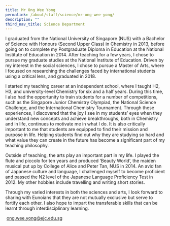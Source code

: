 ```yaml
---
title: Mr Ong Wee Yong
permalink: /about/staff/science/mr-ong-wee-yong/
description: ""
third_nav_title: Science Department
---
```



I graduated from the National University of Singapore (NUS) with a Bachelor of Science with Honours (Second Upper Class) in Chemistry in 2013, before going on to complete my Postgraduate Diploma in Education at the National Institute of Education in 2014. After teaching for a few years, I chose to pursue my graduate studies at the National Institute of Education. Driven by my interest in the social sciences, I chose to pursue a Master of Arts, where I focused on researching the challenges faced by international students using a critical lens, and graduated in 2018.

I started my teaching career at an independent school, where I taught H2, H3, and university-level Chemistry for six and a half years. During this time, I also had the opportunity to train students for a number of competitions, such as the Singapore Junior Chemistry Olympiad, the National Science Challenge, and the International Chemistry Tournament. Through these experiences, I discovered that the joy I see in my students’ eyes when they understand new concepts and achieve breakthroughs, both in Chemistry and in life, continues to motivate me in what I do. It is also critically important to me that students are equipped to find their mission and purpose in life. Helping students find out why they are studying so hard and what value they can create in the future has become a significant part of my teaching philosophy.

Outside of teaching, the arts play an important part in my life. I played the flute and piccolo for ten years and produced ‘Beauty World’, the maiden musical put up by College of Alice and Peter Tan, NUS in 2014. An avid fan of Japanese culture and language, I challenged myself to become proficient and passed the N2 level of the Japanese Language Proficiency Test in 2012. My other hobbies include travelling and writing short stories.

Through my varied interests in both the sciences and arts, I look forward to sharing with Eunoians that they are not mutually exclusive but serve to fortify each other. I also hope to impart the transferable skills that can be learnt through interdisciplinary learning.

 [ong.wee.yong@ejc.edu.sg](mailto:ong.wee.yong@ejc.edu.sg)